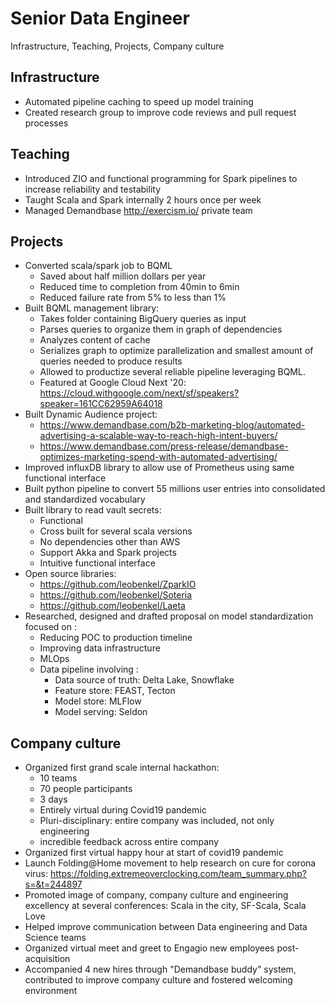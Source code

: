
# Senior Data Engineer

Infrastructure, Teaching, Projects, Company culture

## Infrastructure

* Automated pipeline caching to speed up model training
* Created research group to improve code reviews and pull request processes

## Teaching

* Introduced ZIO and functional programming for Spark pipelines to increase reliability and testability
* Taught Scala and Spark internally 2 hours once per week
* Managed Demandbase http://exercism.io/ private team

## Projects

* Converted scala/spark job to BQML 
    * Saved about half million dollars per year 
    * Reduced time to completion from 40min to 6min
    * Reduced failure rate from 5% to less than 1%
* Built BQML management library:
    * Takes folder containing BigQuery queries as input
    * Parses queries to organize them in graph of dependencies
    * Analyzes content of cache
    * Serializes graph to optimize parallelization and smallest amount of queries needed to produce results
    * Allowed to productize several reliable pipeline leveraging BQML. 
    * Featured at Google Cloud Next '20: https://cloud.withgoogle.com/next/sf/speakers?speaker=161CC62959A64018
* Built Dynamic Audience project: 
    * https://www.demandbase.com/b2b-marketing-blog/automated-advertising-a-scalable-way-to-reach-high-intent-buyers/
    * https://www.demandbase.com/press-release/demandbase-optimizes-marketing-spend-with-automated-advertising/
* Improved influxDB library to allow use of Prometheus using same functional interface
* Built python pipeline to convert 55 millions user entries into consolidated and standardized vocabulary
* Built library to read vault secrets:
    * Functional
    * Cross built for several scala versions
    * No dependencies other than AWS
    * Support Akka and Spark projects 
    * Intuitive functional interface
* Open source libraries: 
    * https://github.com/leobenkel/ZparkIO
    * https://github.com/leobenkel/Soteria
    * https://github.com/leobenkel/Laeta 
* Researched, designed and drafted proposal on model standardization focused on :
    * Reducing POC to production timeline
    * Improving data infrastructure
    * MLOps 
    * Data pipeline involving :
        * Data source of truth: Delta Lake, Snowflake
        * Feature store: FEAST, Tecton
        * Model store: MLFlow
        * Model serving: Seldon

## Company culture

* Organized first grand scale internal hackathon: 
    * 10 teams
    * 70 people participants
    * 3 days
    * Entirely virtual during Covid19 pandemic
    * Pluri-disciplinary: entire company was included, not only engineering
    * incredible feedback across entire company
* Organized first virtual happy hour at start of covid19 pandemic
* Launch Folding@Home movement to help research on cure for corona virus: https://folding.extremeoverclocking.com/team_summary.php?s=&t=244897
* Promoted image of company, company culture and engineering excellency at several conferences: Scala in the city, SF-Scala, Scala Love
* Helped improve communication between Data engineering and Data Science teams
* Organized virtual meet and greet to Engagio new employees post-acquisition
* Accompanied 4 new hires through "Demandbase buddy" system, contributed to improve company culture and fostered welcoming environment

